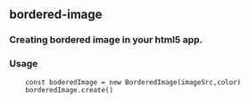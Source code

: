 ## bordered-image
### Creating bordered image in your html5 app.


### Usage

```
    const boderedImage = new BorderedImage(imageSrc,color)
    borderedImage.create()
```
